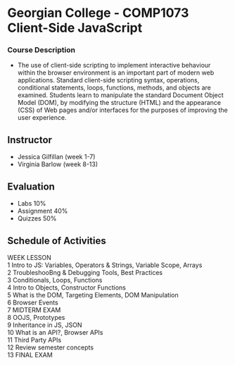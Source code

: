 Georgian College - COMP1073 Client-Side JavaScript
=====

### Course Description
  * The use of client-side scripting to implement interactive behaviour within the browser environment is an important part of modern web applications. Standard client-side scripting syntax, operations, conditional statements, loops, functions, methods, and objects are examined. Students learn to manipulate the standard Document Object Model (DOM), by modifying the structure (HTML) and the appearance (CSS) of Web pages and/or interfaces for the purposes of improving the user experience.

## Instructor
  * Jessica Gilfillan (week 1-7)
  * Virginia Barlow (week 8-13)
  
 
## Evaluation
  * Labs 10%
  * Assignment 40%
  * Quizzes 50%


## Schedule of Activities  
WEEK  LESSON  
1     Intro to JS: Variables, Operators & Strings, Variable Scope, Arrays  
2     TroubleshooBng & Debugging Tools, Best Practices  
3     Conditionals, Loops, Functions  
4     Intro to Objects, Constructor Functions  
5     What is the DOM, Targeting Elements, DOM Manipulation  
6     Browser Events  
7     MIDTERM EXAM  
8     OOJS, Prototypes  
9     Inheritance in JS, JSON  
10    What is an API?, Browser APIs  
11    Third Party APIs  
12    Review semester concepts  
13    FINAL EXAM  
